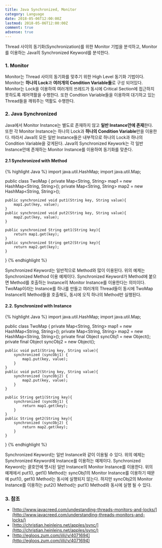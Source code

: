 ```yaml
---
title: Java Synchronized, Monitor
category: Language
date: 2018-05-06T12:00:00Z
lastmod: 2018-05-06T12:00:00Z
comment: true
adsense: true
---
```


Thread 사이의 동기화(Synchronization)를 위한 Monitor 기법을 분석하고, Monitor를 이용하는 Java의 Synchronized Keyword를 분석한다.

### 1. Monitor

Monitor는 Thread 사이의 동기화를 맞추기 위한 High Level 동기화 기법이다. Monitor는 **하나의 Lock**과 **여러개의 Condition Variable들**로 구성 되어있다. Monitor는 Lock을 이용하여 여러개의 쓰레드가 동시에 Critical Section에 접근하지 못하도록 제어역활을 수행한다. 또한 Condtion Variable들을 이용하여 대기하고 있는 Thread들을 깨워주는 역활도 수행한다.

### 2. Java Synchronized

Java에서 Monitor Instance는 별도로 존재하지 않고 **일반 Instance안에 존재**한다. 또한 각 Monitor Instance는 하나의 Lock과 **하나의 Condition Variable**만을 이용한다. 따라서 Java의 모든 일반 Instance들은 내부적으로 하나의 Lock과 하나의 Condition Variable을 갖게된다. Java의 Synchronized Keywork는 각 일반 Instance안에 존재하는 Monitor Instance를 이용하여 동기화를 맞춘다.

#### 2.1 Synchronized with Method

{% highlight Java %}
import java.util.HashMap;
import java.util.Map;

public class TwoMap {
    private Map<String, String> map1 = new HashMap<String, String>();
    private Map<String, String> map2 = new HashMap<String, String>();
    
    public synchronized void put1(String key, String value){
        map1.put(key, value);
    }
    public synchronized void put2(String key, String value){
        map2.put(key, value);
    }
    
    public synchronized String get1(String key){
        return map1.get(key);
    }
    public synchronized String get2(String key){
        return map2.get(key);
    }
}
{% endhighlight %}

Synchronized Keyword는 일반적으로 Method와 많이 이용된다. 위의 예제는 Synchronized Method 이용 예제이다. Synchronized Keyword가 Method에 붙으면 Method를 호출하는 Instance의 Monitor Instance를 이용한다는 의미이다. TwoMap이라는 Instance를 하나를 만들고 여러개의 Thread들이 동시에 TwoMap Instance의 Method들을 호출해도, 동시에 오직 하나의 Method만 실행된다.

#### 2.2. Synchronized with Instance

{% highlight Java %}
import java.util.HashMap;
import java.util.Map;

public class TwoMap {
    private Map<String, String> map1 = new HashMap<String, String>();
    private Map<String, String> map2 = new HashMap<String, String>();
    private final Object syncObj1 = new Object();
    private final Object syncObj2 = new Object();
    
    public void put1(String key, String value){
        synchronized (syncObj1) {
            map1.put(key, value);
        }
    }
    public void put2(String key, String value){        
        synchronized (syncObj2) {
            map2.put(key, value);
        }
    }
  
    public String get1(String key){
        synchronized (syncObj1) {
            return map1.get(key);
        }
    }
    public String get2(String key){
        synchronized (syncObj2) {
            return map2.get(key);
        }
    }
}
{% endhighlight %}

Synchronized Keyword는 일반 Instance와 같이 이용될 수 있다. 위의 예제는 Synchronized Keyword에 Instance를 이용하는 예제이다. Synchronized Keyword는 괄호안에 명시된 일반 Instance의 Monitor Instance를 이용한다. 위의 예제에서 put1(), get1() Method는 syncObj1의 Monitor Instance를 이용하기 때문에 put1(), get1() Method는 동시에 실행되지 않는다. 하지만 syncObj2의 Monitor Instance를 이용하는 put2() Method는 put1() Method와 동시에 실행 될 수 있다.

### 3. 참조

* [http://www.javacreed.com/undestanding-threads-monitors-and-locks/](http://www.javacreed.com/understanding-threads-monitors-and-locks/)
* [http://christian.heinleins.net/apples/sync/](http://christian.heinleins.net/apples/sync/)
* [http://egloos.zum.com/iilii/v/4071694](http://egloos.zum.com/iilii/v/4071694)
